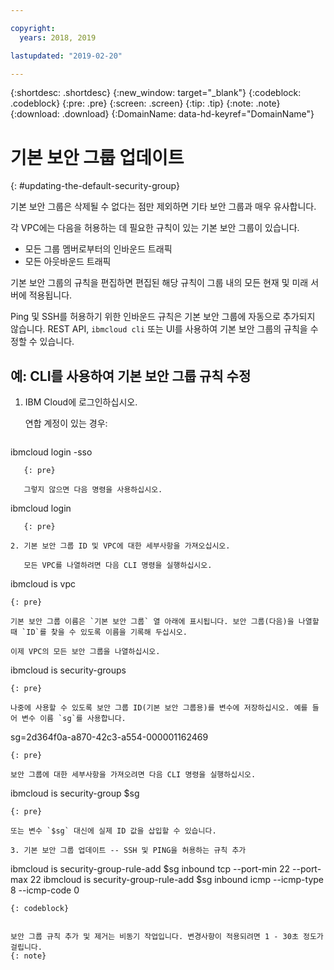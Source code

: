 ```yaml
---

copyright:
  years: 2018, 2019

lastupdated: "2019-02-20"

---
```


{:shortdesc: .shortdesc}
{:new_window: target="_blank"}
{:codeblock: .codeblock}
{:pre: .pre}
{:screen: .screen}
{:tip: .tip}
{:note: .note}
{:download: .download}
{:DomainName: data-hd-keyref="DomainName"}

# 기본 보안 그룹 업데이트
{: #updating-the-default-security-group}


기본 보안 그룹은 삭제될 수 없다는 점만 제외하면 기타 보안 그룹과 매우 유사합니다.

각 VPC에는 다음을 허용하는 데 필요한 규칙이 있는 기본 보안 그룹이 있습니다.

* 모든 그룹 멤버로부터의 인바운드 트래픽
* 모든 아웃바운드 트래픽

기본 보안 그룹의 규칙을 편집하면 편집된 해당 규칙이 그룹 내의 모든 현재 및 미래 서버에 적용됩니다.

Ping 및 SSH를 허용하기 위한 인바운드 규칙은 기본 보안 그룹에 자동으로 추가되지 않습니다. REST API, `ibmcloud cli` 또는 UI를 사용하여 기본 보안 그룹의 규칙을 수정할 수 있습니다.

## 예: CLI를 사용하여 기본 보안 그룹 규칙 수정

1. IBM Cloud에 로그인하십시오.

   연합 계정이 있는 경우:
   ```
ibmcloud login -sso
```
   {: pre}

   그렇지 않으면 다음 명령을 사용하십시오.

   ```
ibmcloud login
```
   {: pre}

2. 기본 보안 그룹 ID 및 VPC에 대한 세부사항을 가져오십시오. 

   모든 VPC를 나열하려면 다음 CLI 명령을 실행하십시오.

   ```
   ibmcloud is vpc
   ```
   {: pre}

   기본 보안 그룹 이름은 `기본 보안 그룹` 열 아래에 표시됩니다. 보안 그룹(다음)을 나열할 때 `ID`를 찾을 수 있도록 이름을 기록해 두십시오.  
   
   이제 VPC의 모든 보안 그룹을 나열하십시오.

   ```
   ibmcloud is security-groups
   ```
   {: pre}

   나중에 사용할 수 있도록 보안 그룹 ID(기본 보안 그룹용)를 변수에 저장하십시오. 예를 들어 변수 이름 `sg`를 사용합니다. 

   ```
   sg=2d364f0a-a870-42c3-a554-000001162469
   ```
   {: pre}

   보안 그룹에 대한 세부사항을 가져오려면 다음 CLI 명령을 실행하십시오. 

   ```
   ibmcloud is security-group $sg
   ```
   {: pre}
   
   또는 변수 `$sg` 대신에 실제 ID 값을 삽입할 수 있습니다.

3. 기본 보안 그룹 업데이트 -- SSH 및 PING을 허용하는 규칙 추가

   ```
   ibmcloud is security-group-rule-add $sg inbound tcp --port-min 22 --port-max 22
   ibmcloud is security-group-rule-add $sg inbound icmp --icmp-type 8 --icmp-code 0
   ```
   {: codeblock}


보안 그룹 규칙 추가 및 제거는 비동기 작업입니다. 변경사항이 적용되려면 1 - 30초 정도가 걸립니다.
{: note}
